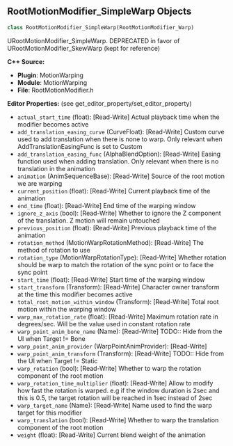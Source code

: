 ## RootMotionModifier_SimpleWarp Objects

```python
class RootMotionModifier_SimpleWarp(RootMotionModifier_Warp)
```

URootMotionModifier_SimpleWarp.
DEPRECATED in favor of URootMotionModifier_SkewWarp (kept for reference)

**C++ Source:**

- **Plugin**: MotionWarping
- **Module**: MotionWarping
- **File**: RootMotionModifier.h

**Editor Properties:** (see get_editor_property/set_editor_property)

- ``actual_start_time`` (float):  [Read-Write] Actual playback time when the modifier becomes active
- ``add_translation_easing_curve`` (CurveFloat):  [Read-Write] Custom curve used to add translation when there is none to warp. Only relevant when AddTranslationEasingFunc is set to Custom
- ``add_translation_easing_func`` (AlphaBlendOption):  [Read-Write] Easing function used when adding translation. Only relevant when there is no translation in the animation
- ``animation`` (AnimSequenceBase):  [Read-Write] Source of the root motion we are warping
- ``current_position`` (float):  [Read-Write] Current playback time of the animation
- ``end_time`` (float):  [Read-Write] End time of the warping window
- ``ignore_z_axis`` (bool):  [Read-Write] Whether to ignore the Z component of the translation. Z motion will remain untouched
- ``previous_position`` (float):  [Read-Write] Previous playback time of the animation
- ``rotation_method`` (MotionWarpRotationMethod):  [Read-Write] The method of rotation to use
- ``rotation_type`` (MotionWarpRotationType):  [Read-Write] Whether rotation should be warp to match the rotation of the sync point or to face the sync point
- ``start_time`` (float):  [Read-Write] Start time of the warping window
- ``start_transform`` (Transform):  [Read-Write] Character owner transform at the time this modifier becomes active
- ``total_root_motion_within_window`` (Transform):  [Read-Write] Total root motion within the warping window
- ``warp_max_rotation_rate`` (float):  [Read-Write] Maximum rotation rate in degrees/sec. Will be the value used in constant rotation rate
- ``warp_point_anim_bone_name`` (Name):  [Read-Write]
  TODO:: Hide from the UI when Target != Bone
- ``warp_point_anim_provider`` (WarpPointAnimProvider):  [Read-Write]
- ``warp_point_anim_transform`` (Transform):  [Read-Write]
  TODO:: Hide from the UI when Target != Static
- ``warp_rotation`` (bool):  [Read-Write] Whether to warp the rotation component of the root motion
- ``warp_rotation_time_multiplier`` (float):  [Read-Write] Allow to modify how fast the rotation is warped.
  e.g if the window duration is 2sec and this is 0.5, the target rotation will be reached in 1sec instead of 2sec
- ``warp_target_name`` (Name):  [Read-Write] Name used to find the warp target for this modifier
- ``warp_translation`` (bool):  [Read-Write] Whether to warp the translation component of the root motion
- ``weight`` (float):  [Read-Write] Current blend weight of the animation

<a id="unreal.RootMotionModifier_Scale"></a>